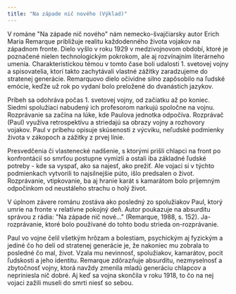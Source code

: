 ```yaml
---
title: "Na západe nič nového (Výklad)"
---
```


V románe "Na západe nič nového" nám nemecko-švajčiarsky autor Erich Maria Remarque približuje realitu každodenného života vojakov na západnom fronte. Dielo vyšlo v roku 1929 v medzivojnovom období, ktoré je poznačené nielen technologickým pokrokom, ale aj rozvínajním literárneho umenia. Charakteristickou témou v tomto čase boli udalosti 1. svetovej vojny a spisovatelia, ktorí takto zachytávali vlastné zážitky zaradzujeme do stratenej generácie. Remarquovo dielo očividne silno zapôsobilo na ľudské emócie, keďže už rok po vydaní bolo preložené do dvanástich jazykov.

Príbeh sa odohráva počas 1. svetovej vojny, od začiatku až po koniec. Siedmi spolužiaci nabudený ich profesorom narkujú spoločne na vojnu. Rozprávanie sa začína na lúke, kde Paulova jednotka odpočíva. Rozprávač (Paul) využíva retrospektívu a striedajú sa obrazy vojny a rozhovory vojakov. Paul v príbehu opisuje skúsenosti z výcviku, neľudské podmienky života v zákopoch a zážitky z prvej línie.

Presvedčenia či vlastenecké nadšenie, s ktorými prišli chlapci na front po konfrontácií so smrťou postupne vymizli a ostali iba základné ľudské potreby - kde sa vyspať, ako sa najesť, ako prežiť. Ale vojaci si v týchto podmienkach vytvorili to najsilnejšie púto, išlo predsalen o život. Rozprávanie, vtipkovanie, ba aj hranie karát s kamarátom bolo príjemným odpočinkom od neustáleho strachu o holý život.

V úplnom závere románu zostáva ako posledný zo spolužiakov Paul, ktorý umrie na fronte v relatívne pokojný deň. Autor poukazuje na absurditu správou z rádia: "Na západe nič nové..." (Remarque, 1988, s. 152). Ja-rozprávanie, ktoré bolo používané do tohto bodu strieda on-rozprávanie.

Paul vo vojne čelil všetkým hrôzam a bolestiam, psychickým aj fyzickým a jediné čo ho delí od stratenej generácie je, že nakoniec mu zobrala to posledné čo mal, život. Vzala mu nevinnosť, spolužiakov, kamarátov, pocit ľudskosti a jeho identitu. Remarque zdôrazňuje absurditu, nezmyselnosť a zbytočnosť vojny, ktorá navždy zmenila mladú generáciu chlapcov a nepriniesla nič dobré. Aj keď sa vojna skončila v roku 1918, to čo na nej vojaci zažili museli do smrti niesť so sebou. 